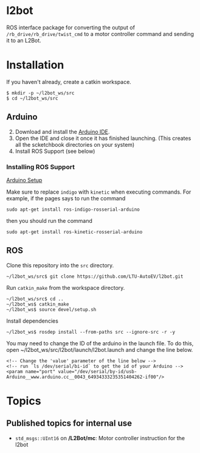 # l2bot

ROS interface package for converting the output of `/rb_drive/rb_drive/twist_cmd` to a motor controller command and sending it to an L2Bot.

# Installation

If you haven't already, create a catkin workspace.

```
$ mkdir -p ~/l2bot_ws/src
$ cd ~/l2bot_ws/src
```


## Arduino

  2. Download and install the [Arduino IDE](https://www.arduino.cc/en/Main/Software).
  2. Open the IDE and close it once it has finished launching. (This creates all the scketchbook directories on your system)
  3. Install ROS Support (see below)

### Installing ROS Support

[Arduino Setup](http://wiki.ros.org/rosserial_arduino/Tutorials/Arduino%20IDE%20Setup)

Make sure to replace `indigo` with `kinetic` when executing commands. For example, if the pages says to run the command

```
sudo apt-get install ros-indigo-rosserial-arduino
```

then you should run the command

```
sudo apt-get install ros-kinetic-rosserial-arduino
```




## ROS


Clone this repository into the `src` directory.

```
~/l2bot_ws/src$ git clone https://github.com/LTU-AutoEV/l2bot.git
```

Run `catkin_make` from the workspace directory.

```
~/l2bot_ws/src$ cd ..
~/l2bot_ws$ catkin_make
~/l2bot_ws$ source devel/setup.sh
```

Install dependencies

```
~/l2bot_ws$ rosdep install --from-paths src --ignore-src -r -y
```

You may need to change the ID of the arduino in the launch file. To do this, open ~/l2bot_ws/src/l2bot/launch/l2bot.launch and change the line below.

```
<!-- Change the 'value' parameter of the line below -->
<!-- run `ls /dev/serial/bi-id` to get the id of your Arduino -->
<param name="port" value="/dev/serial/by-id/usb-Arduino__www.arduino.cc__0043_64934333235351404262-if00"/>
```


# Topics

## Published topics for internal use

  - `std_msgs::UInt16` on **/L2Bot/mc**: Motor controller instruction for the l2bot
